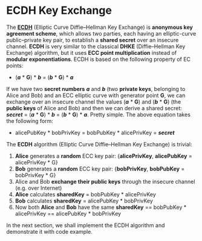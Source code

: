 # ECDH Key Exchange

The [**ECDH**](https://en.wikipedia.org/wiki/Elliptic-curve\_Diffie%E2%80%93Hellman) (Elliptic Curve Diffie–Hellman Key Exchange) is **anonymous key agreement scheme**, which allows two parties, each having an elliptic-curve public–private key pair, to establish a **shared secret** over an insecure channel. **ECDH** is very similar to the classical **DHKE** (Diffie–Hellman Key Exchange) algorithm, but it uses **ECC point multiplication** instead of **modular exponentiations**. ECDH is based on the following property of EC points:

* (_**a**_ \* **G**) \* _**b**_ = (_**b**_ \* **G**) \* _**a**_

If we have two **secret numbers** _**a**_ and _**b**_ (two **private keys**, belonging to Alice and Bob) and an ECC elliptic curve with generator point **G**, we can exchange over an insecure channel the values (_**a**_ \* **G**) and (_**b**_ \* **G**) (the **public keys** of Alice and Bob) and then we can derive a shared secret: _**secret**_ = (_**a**_ \* **G**) \* _**b**_ = (_**b**_ \* **G**) \* _**a**_. Pretty simple. The above equation takes the following form:

* alicePubKey \* bobPrivKey = bobPubKey \* alicePrivKey = _**secret**_

The **ECDH** algorithm (Elliptic Curve Diffie–Hellman Key Exchange) is trivial:

1. **Alice** generates a **random** ECC key pair: {**alicePrivKey**, **alicePubKey** = alicePrivKey \* G}
2. **Bob** generates a **random** ECC key pair: {**bobPrivKey**, **bobPubKey** = bobPrivKey \* G}
3. Alice and Bob **exchange their public keys** through the insecure channel (e.g. over Internet)
4. **Alice** calculates **sharedKey** = bobPubKey \* alicePrivKey
5. **Bob** calculates **sharedKey** = alicePubKey \* bobPrivKey
6. Now both **Alice** and **Bob** have the same **sharedKey** == bobPubKey \* alicePrivKey == alicePubKey \* bobPrivKey

In the next section, we shall implement the ECDH algorithm and demonstrate it with code example.
